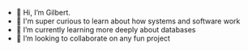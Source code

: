 - 👋 Hi, I’m Gilbert.
- 👀 I'm super curious to learn about how systems and software work
- 🌱 I’m currently learning more deeply about databases
- 💞️ I’m looking to collaborate on any fun project 


